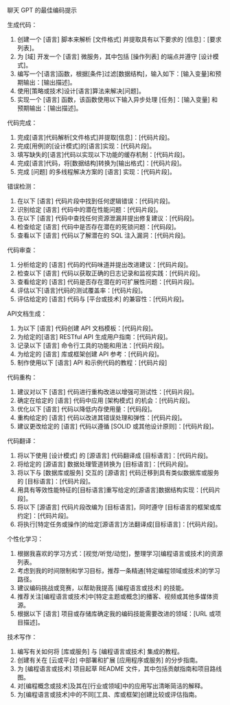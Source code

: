 聊天 GPT 的最佳编码提示

生成代码：

1. 创建一个 [语言] 脚本来解析 [文件格式] 并提取具有以下要求的 [信息]：[要求列表]。
2. 为 [域] 开发一个 [语言] 微服务，其中包括 [操作列表] 的端点并遵守 [设计模式]。
3. 编写一个[语言]函数，根据[条件]过滤[数据结构]，输入如下：[输入变量]和预期输出：[输出描述]。
4. 使用[策略或技术]设计[语言]算法来解决[问题]。
5. 实现一个 [语言] 函数，该函数使用以下输入异步处理 [任务]：[输入变量] 和预期输出：[输出描述]。

代码完成：
1. 完成[语言]代码解析[文件格式]并提取[信息]：[代码片段]。
2. 完成[用例]的[设计模式]的[语言]实现：[代码片段]。
3. 填写缺失的[语言]代码以实现以下功能的缓存机制：[代码片段]。
4. 完成[语言]代码，将[数据结构]转换为[输出格式]：[代码片段]。
5. 完成 [问题] 的多线程解决方案的 [语言] 实现：[代码片段]。

错误检测：
1. 在以下 [语言] 代码片段中找到任何逻辑错误：[代码片段]。
2. 识别给定 [语言] 代码中的潜在性能问题：[代码片段]。
3. 在以下 [语言] 代码中查找任何资源泄漏并提出修复建议：[代码段]。
4. 检查给定 [语言] 代码中是否存在潜在的死锁问题：[代码段]。
5. 查看以下 [语言] 代码以了解潜在的 SQL 注入漏洞：[代码片段]。

代码审查：
1. 分析给定的 [语言] 代码的代码味道并提出改进建议：[代码片段]。
2. 检查以下 [语言] 代码以获取正确的日志记录和监视实践：[代码片段]。
3. 查看给定的 [语言] 代码是否存在潜在的可扩展性问题：[代码片段]。
4. 评估以下[语言]代码的测试覆盖率：[代码片段]。
5. 评估给定的 [语言] 代码与 [平台或技术] 的兼容性：[代码片段]。

API文档生成：
1. 为以下 [语言] 代码创建 API 文档模板：[代码片段]。
2. 为给定的[语言] RESTful API 生成用户指南：[代码片段]。
3. 记录以下 [语言] 命令行工具的功能和用法：[代码片段]。
4. 为给定的 [语言] 库或框架创建 API 参考：[代码片段]。
5. 制作使用以下 [语言] API 和示例代码的教程：[代码片段]

代码重构：
1. 建议对以下 [语言] 代码进行重构改进以增强可测试性：[代码片段]。
2. 确定在给定的 [语言] 代码中应用 [架构模式] 的机会：[代码片段]。
3. 优化以下 [语言] 代码以降低内存使用量：[代码段]。
4. 重构给定的 [语言] 代码以改进其错误处理和弹性：[代码片段]。
5. 建议更改给定的 [语言] 代码以遵循 [SOLID 或其他设计原则]：[代码片段]。

代码翻译：
1. 将以下使用 [设计模式] 的 [源语言] 代码翻译成 [目标语言]：[代码片段]。
2. 将给定的 [源语言] 数据处理管道转换为 [目标语言]：[代码片段]。
3. 将以下与 [数据库或服务] 交互的 [源语言] 代码迁移到具有类似数据库或服务的 [目标语言]：[代码片段]。
4. 用具有等效性能特征的[目标语言]重写给定的[源语言]数据结构实现：[代码片段]。
5. 将以下 [源语言] 代码片段改编为 [目标语言]，同时遵守 [目标语言的框架或库约定]：[代码片段]。
6. 将执行[特定任务或操作]的给定[源语言]方法翻译成[目标语言]：[代码片段]。

个性化学习：
1. 根据我喜欢的学习方式：[视觉/听觉/动觉]，整理学习[编程语言或技术]的资源列表。
2. 考虑到我的时间限制和学习目标，推荐一条精通[特定编程领域或技术]的学习路径。
3. 建议编码挑战或竞赛，以帮助我提高 [编程语言或技术] 的技能。
4. 推荐关注[编程语言或技术]中[特定主题或概念]的播客、视频或其他多媒体资源。
5. 根据以下 [语言] 项目或存储库确定我的编码技能需要改进的领域：[URL 或项目描述]。

技术写作：
1. 编写有关如何将 [库或服务] 与 [编程语言或技术] 集成的教程。
2. 创建有关在 [云或平台] 中部署和扩展 [应用程序或服务] 的分步指南。
3. 为 [编程语言或技术] 项目起草 README 文件，其中包括贡献指南和项目路线图。
4. 对[编程概念或技术]及其在[行业或领域]中的应用写出清晰简洁的解释。
5. 为[编程语言或技术]中的不同[工具、库或框架]创建比较或评估指南。
